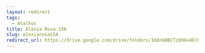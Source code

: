 ```yaml
---
layout: redirect
tags:
  - Atalhos
title: Alexia Rosa 15A
slug: alexiarosa15A
redirect_url: https://drive.google.com/drive/folders/168nGBBCTz0XGvAklOKpkbzntTsdzCfHE?usp=drive_link
---
```

